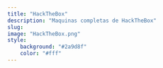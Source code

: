 ```yaml
---
title: "HackTheBox"
description: "Maquinas completas de HackTheBox"
slug: 
image: "HackTheBox.png"
style:
    background: "#2a9d8f"
    color: "#fff"
---
```

